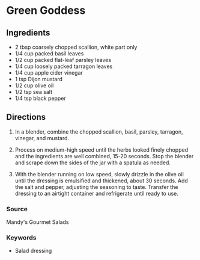 # Green Goddess

## Ingredients

- 2 tbsp coarsely chopped scallion, white part only
- 1/4 cup packed basil leaves
- 1/2 cup packed flat-leaf parsley leaves
- 1/4 cup loosely packed tarragon leaves
- 1/4 cup apple cider vinegar
- 1 tsp Dijon mustard
- 1/2 cup olive oil
- 1/2 tsp sea salt
- 1/4 tsp black pepper

## Directions

1. In a blender, combine the chopped scallion, basil, parsley, tarragon,
   vinegar, and mustard.

1. Process on medium-high speed until the herbs looked finely chopped and the
   ingredients are well combined, 15-20 seconds. Stop the blender and scrape
   down  the sides of the jar with a spatula as needed.

1. With the blender running on low speed, slowly drizzle in the olive oil until
   the dressing is emulsified and thickened, about 30 seconds. Add the salt and
   pepper, adjusting the seasoning to taste. Transfer the dressing to an
   airtight container and refrigerate until ready to use.

### Source

Mandy's Gourmet Salads

### Keywords

- Salad dressing
